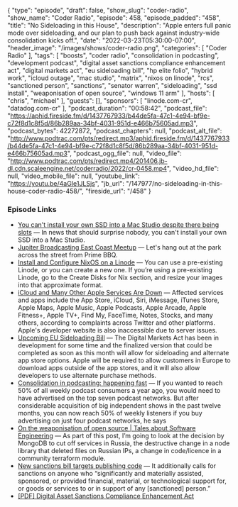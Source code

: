 {
  "type": "episode",
  "draft": false,
  "show_slug": "coder-radio",
  "show_name": "Coder Radio",
  "episode": 458,
  "episode_padded": "458",
  "title": "No Sideloading in this House",
  "description": "Apple enters full panic mode over sideloading, and our plan to push back against industry-wide consolidation kicks off.",
  "date": "2022-03-23T05:30:00-07:00",
  "header_image": "/images/shows/coder-radio.png",
  "categories": [
    "Coder Radio"
  ],
  "tags": [
    "boosts",
    "coder radio",
    "consolidation in podcasting",
    "development podcast",
    "digital asset sanctions compliance enhancement act",
    "digital markets act",
    "eu sideloading bill",
    "hp elite folio",
    "hybrid work",
    "icloud outage",
    "mac studio",
    "matrix",
    "nixos on linode",
    "rcs",
    "sanctioned person",
    "sanctions",
    "senator warren",
    "sideloading",
    "ssd install",
    "weaponisation of open source",
    "windows 11 arm"
  ],
  "hosts": [
    "chris",
    "michael"
  ],
  "guests": [],
  "sponsors": [
    "linode.com-cr",
    "datadog.com-cr"
  ],
  "podcast_duration": "00:58:42",
  "podcast_file": "https://aphid.fireside.fm/d/1437767933/b44de5fa-47c1-4e94-bf9e-c72f8d1c8f5d/86b289aa-34bf-4031-951d-e466b75605ad.mp3",
  "podcast_bytes": 42272872,
  "podcast_chapters": null,
  "podcast_alt_file": "http://www.podtrac.com/pts/redirect.mp3/aphid.fireside.fm/d/1437767933/b44de5fa-47c1-4e94-bf9e-c72f8d1c8f5d/86b289aa-34bf-4031-951d-e466b75605ad.mp3",
  "podcast_ogg_file": null,
  "video_file": "http://www.podtrac.com/pts/redirect.mp4/201406.jb-dl.cdn.scaleengine.net/coderradio/2022/cr-0458.mp4",
  "video_hd_file": null,
  "video_mobile_file": null,
  "youtube_link": "https://youtu.be/4aGIe1JLSjs",
  "jb_url": "/147977/no-sideloading-in-this-house-coder-radio-458/",
  "fireside_url": "/458"
}


### Episode Links

  * [You can't install your own SSD into a Mac Studio despite there being slots](https://www.imore.com/you-cant-install-your-own-ssd-mac-studio-despite-there-being-slots "You can't install your own SSD into a Mac Studio despite there being slots") — In news that should surprise nobody, you can't install your own SSD into a Mac Studio.
  * [Jupiter Broadcasting East Coast Meetup](https://www.meetup.com/jupiterbroadcasting/events/284291401/ "Jupiter Broadcasting East Coast Meetup") — Let's hang out at the park across the street from Prime BBQ.
  * [Install and Configure NixOS on a Linode](https://www.linode.com/docs/guides/install-nixos-on-linode/ "Install and Configure NixOS on a Linode") — You can use a pre-existing Linode, or you can create a new one. If you’re using a pre-existing Linode, go to the Create Disks for Nix section, and resize your images into that approximate format.
  * [iCloud and Many Other Apple Services Are Down](https://www.macrumors.com/2022/03/21/icloud-and-apple-services-down/ "iCloud and Many Other Apple Services Are Down") — Affected services and apps include the App Store, iCloud, Siri, iMessage, iTunes Store, Apple Maps, Apple Music, Apple Podcasts, Apple Arcade, Apple Fitness+, Apple TV+, Find My, FaceTime, Notes, Stocks, and many others, according to complaints across Twitter and other platforms. Apple's developer website is also inaccessible due to server issues.
  * [Upcoming EU Sideloading Bill](https://www.macrumors.com/2022/03/17/eu-sideloading-bill-coming-soon/ "Upcoming EU Sideloading Bill") — The Digital Markets Act has been in development for some time and the finalized version that could be completed as soon as this month will allow for sideloading and alternate app store options. Apple will be required to allow customers in Europe to download apps outside of the app stores, and it will also allow developers to use alternate purchase methods.
  * [Consolidation in podcasting: happening fast](https://podnews.net/update/consolidation-buy "Consolidation in podcasting: happening fast") — If you wanted to reach 50% of all weekly podcast consumers a year ago, you would need to have advertised on the top seven podcast networks. But after considerable acquisition of big independent shows in the past twelve months, you can now reach 50% of weekly listeners if you buy advertising on just four podcast networks, he says
  * [On the weaponisation of open source | Tales about Software Engineering](https://beny23.github.io/posts/on_weaponisation_of_open_source/ "On the weaponisation of open source | Tales about Software Engineering") — As part of this post, I’m going to look at the decision by MongoDB to cut off services in Russia, the destructive change in a node library that deleted files on Russian IPs, a change in code/licence in a community terraform module.
  * [New sanctions bill targets publishing code](https://www.coincenter.org/new-crypto-sanctions-bill-targets-publishing-code-facilitating-transactions/ "New sanctions bill targets publishing code") — It additionally calls for sanctions on anyone who “significantly and materially assisted, sponsored, or provided financial, material, or technological support for, or goods or services to or in support of any [sanctioned] person.” 
  * [[PDF] Digital Asset Sanctions Compliance Enhancement Act](https://www.warren.senate.gov/imo/media/doc/DASCEA%20final5.pdf "\[PDF\] Digital Asset Sanctions Compliance Enhancement Act")


